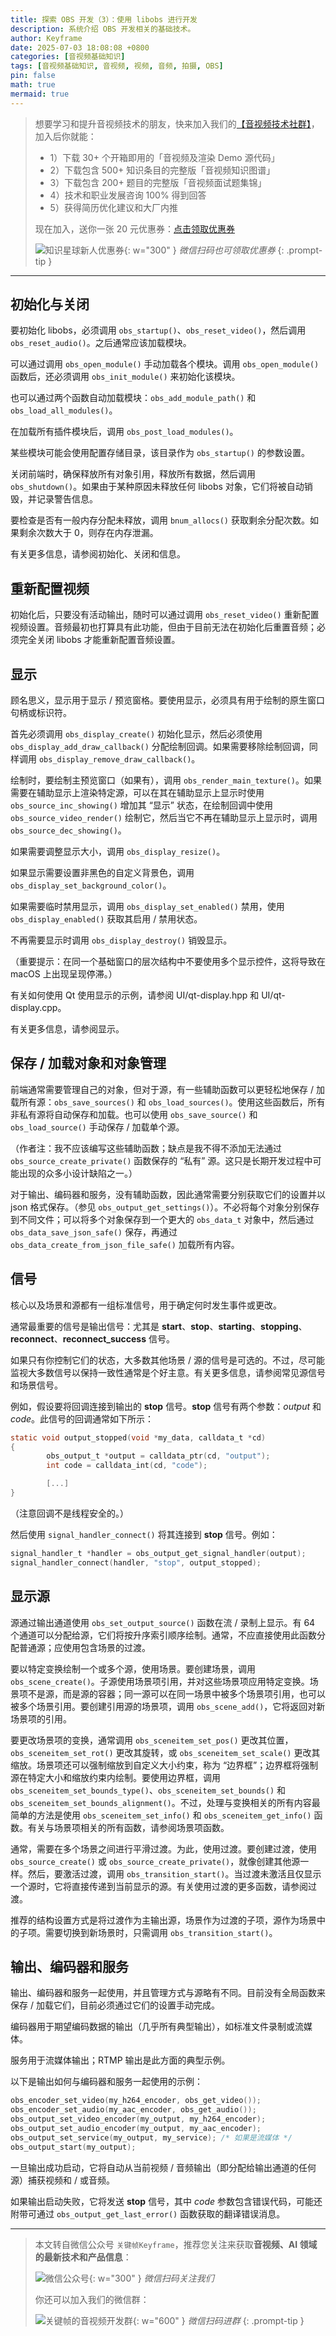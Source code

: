 ```yaml
---
title: 探索 OBS 开发（3）：使用 libobs 进行开发
description: 系统介绍 OBS 开发相关的基础技术。
author: Keyframe
date: 2025-07-03 18:08:08 +0800
categories: [音视频基础知识]
tags: [音视频基础知识, 音视频, 视频, 音频, 拍摄, OBS]
pin: false
math: true
mermaid: true
---
```


>想要学习和提升音视频技术的朋友，快来加入我们的<a href="https://t.zsxq.com/jRprT" target="_blank" rel="noopener noreferrer">【音视频技术社群】</a>，加入后你就能：
>
>- 1）下载 30+ 个开箱即用的「音视频及渲染 Demo 源代码」
>- 2）下载包含 500+ 知识条目的完整版「音视频知识图谱」
>- 3）下载包含 200+ 题目的完整版「音视频面试题集锦」
>- 4）技术和职业发展咨询 100% 得到回答
>- 5）获得简历优化建议和大厂内推
>  
>现在加入，送你一张 20 元优惠券：<a href="https://t.zsxq.com/jRprT" target="_blank" rel="noopener noreferrer">点击领取优惠券</a>
>
>![知识星球新人优惠券](assets/img/keyframe-zsxq-coupon.png){: w="300" }
>_微信扫码也可领取优惠券_
{: .prompt-tip }

---




## 初始化与关闭

要初始化 libobs，必须调用 `obs_startup()`、`obs_reset_video()`，然后调用 `obs_reset_audio()`。之后通常应该加载模块。

可以通过调用 `obs_open_module()` 手动加载各个模块。调用 `obs_open_module()` 函数后，还必须调用 `obs_init_module()` 来初始化该模块。

也可以通过两个函数自动加载模块：`obs_add_module_path()` 和 `obs_load_all_modules()`。

在加载所有插件模块后，调用 `obs_post_load_modules()`。

某些模块可能会使用配置存储目录，该目录作为 `obs_startup()` 的参数设置。

关闭前端时，确保释放所有对象引用，释放所有数据，然后调用 `obs_shutdown()`。如果由于某种原因未释放任何 libobs 对象，它们将被自动销毁，并记录警告信息。

要检查是否有一般内存分配未释放，调用 `bnum_allocs()` 获取剩余分配次数。如果剩余次数大于 0，则存在内存泄漏。

有关更多信息，请参阅初始化、关闭和信息。

## 重新配置视频

初始化后，只要没有活动输出，随时可以通过调用 `obs_reset_video()` 重新配置视频设置。音频最初也打算具有此功能，但由于目前无法在初始化后重置音频；必须完全关闭 libobs 才能重新配置音频设置。

## 显示

顾名思义，显示用于显示 / 预览窗格。要使用显示，必须具有用于绘制的原生窗口句柄或标识符。

首先必须调用 `obs_display_create()` 初始化显示，然后必须使用 `obs_display_add_draw_callback()` 分配绘制回调。如果需要移除绘制回调，同样调用 `obs_display_remove_draw_callback()`。

绘制时，要绘制主预览窗口（如果有），调用 `obs_render_main_texture()`。如果需要在辅助显示上渲染特定源，可以在其在辅助显示上显示时使用 `obs_source_inc_showing()` 增加其 “显示” 状态，在绘制回调中使用 `obs_source_video_render()` 绘制它，然后当它不再在辅助显示上显示时，调用 `obs_source_dec_showing()`。

如果需要调整显示大小，调用 `obs_display_resize()`。

如果显示需要设置非黑色的自定义背景色，调用 `obs_display_set_background_color()`。

如果需要临时禁用显示，调用 `obs_display_set_enabled()` 禁用，使用 `obs_display_enabled()` 获取其启用 / 禁用状态。

不再需要显示时调用 `obs_display_destroy()` 销毁显示。

（重要提示：在同一个基础窗口的层次结构中不要使用多个显示控件，这将导致在 macOS 上出现呈现停滞。）

有关如何使用 Qt 使用显示的示例，请参阅 UI/qt-display.hpp 和 UI/qt-display.cpp。

有关更多信息，请参阅显示。

## 保存 / 加载对象和对象管理

前端通常需要管理自己的对象，但对于源，有一些辅助函数可以更轻松地保存 / 加载所有源：`obs_save_sources()` 和 `obs_load_sources()`。使用这些函数后，所有非私有源将自动保存和加载。也可以使用 `obs_save_source()` 和 `obs_load_source()` 手动保存 / 加载单个源。

（作者注：我不应该编写这些辅助函数；缺点是我不得不添加无法通过 `obs_source_create_private()` 函数保存的 “私有” 源。这只是长期开发过程中可能出现的众多小设计缺陷之一。）

对于输出、编码器和服务，没有辅助函数，因此通常需要分别获取它们的设置并以 json 格式保存。（参见 `obs_output_get_settings()`）。不必将每个对象分别保存到不同文件；可以将多个对象保存到一个更大的 `obs_data_t` 对象中，然后通过 `obs_data_save_json_safe()` 保存，再通过 `obs_data_create_from_json_file_safe()` 加载所有内容。

## 信号

核心以及场景和源都有一组标准信号，用于确定何时发生事件或更改。

通常最重要的信号是输出信号：尤其是 **start**、**stop**、**starting**、**stopping**、**reconnect**、**reconnect_success** 信号。

如果只有你控制它们的状态，大多数其他场景 / 源的信号是可选的。不过，尽可能监视大多数信号以保持一致性通常是个好主意。有关更多信息，请参阅常见源信号和场景信号。

例如，假设要将回调连接到输出的 **stop** 信号。**stop** 信号有两个参数：_output_ 和 _code_。此信号的回调通常如下所示：

```c
static void output_stopped(void *my_data, calldata_t *cd)
{
        obs_output_t *output = calldata_ptr(cd, "output");
        int code = calldata_int(cd, "code");

        [...]
}
```

（注意回调不是线程安全的。）

然后使用 `signal_handler_connect()` 将其连接到 **stop** 信号。例如：

```c
signal_handler_t *handler = obs_output_get_signal_handler(output);
signal_handler_connect(handler, "stop", output_stopped);
```

## 显示源

源通过输出通道使用 `obs_set_output_source()` 函数在流 / 录制上显示。有 64 个通道可以分配给源，它们将按升序索引顺序绘制。通常，不应直接使用此函数分配普通源；应使用包含场景的过渡。

要以特定变换绘制一个或多个源，使用场景。要创建场景，调用 `obs_scene_create()`。子源使用场景项引用，并对这些场景项应用特定变换。场景项不是源，而是源的容器；同一源可以在同一场景中被多个场景项引用，也可以被多个场景引用。要创建引用源的场景项，调用 `obs_scene_add()`，它将返回对新场景项的引用。

要更改场景项的变换，通常调用 `obs_sceneitem_set_pos()` 更改其位置，`obs_sceneitem_set_rot()` 更改其旋转，或 `obs_sceneitem_set_scale()` 更改其缩放。场景项还可以强制缩放到自定义大小约束，称为 “边界框”；边界框将强制源在特定大小和缩放约束内绘制。要使用边界框，调用 `obs_sceneitem_set_bounds_type()`、`obs_sceneitem_set_bounds()` 和 `obs_sceneitem_set_bounds_alignment()`。不过，处理与变换相关的所有内容最简单的方法是使用 `obs_sceneitem_set_info()` 和 `obs_sceneitem_get_info()` 函数。有关与场景项相关的所有函数，请参阅场景项函数。

通常，需要在多个场景之间进行平滑过渡。为此，使用过渡。要创建过渡，使用 `obs_source_create()` 或 `obs_source_create_private()`，就像创建其他源一样。然后，要激活过渡，调用 `obs_transition_start()`。当过渡未激活且仅显示一个源时，它将直接传递到当前显示的源。有关使用过渡的更多函数，请参阅过渡。

推荐的结构设置方式是将过渡作为主输出源，场景作为过渡的子项，源作为场景中的子项。需要切换到新场景时，只需调用 `obs_transition_start()`。

## 输出、编码器和服务

输出、编码器和服务一起使用，并且管理方式与源略有不同。目前没有全局函数来保存 / 加载它们，目前必须通过它们的设置手动完成。

编码器用于期望编码数据的输出（几乎所有典型输出），如标准文件录制或流媒体。

服务用于流媒体输出；RTMP 输出是此方面的典型示例。

以下是输出如何与编码器和服务一起使用的示例：

```c
obs_encoder_set_video(my_h264_encoder, obs_get_video());
obs_encoder_set_audio(my_aac_encoder, obs_get_audio());
obs_output_set_video_encoder(my_output, my_h264_encoder);
obs_output_set_audio_encoder(my_output, my_aac_encoder);
obs_output_set_service(my_output, my_service); /* 如果是流媒体 */
obs_output_start(my_output);
```

一旦输出成功启动，它将自动从当前视频 / 音频输出（即分配给输出通道的任何源）捕获视频和 / 或音频。

如果输出启动失败，它将发送 **stop** 信号，其中 _code_ 参数包含错误代码，可能还附带可通过 `obs_output_get_last_error()` 函数获取的翻译错误消息。

---

> 本文转自微信公众号 `关键帧Keyframe`，推荐您关注来获取**音视频、AI 领域的最新技术和产品信息**：
>
>![微信公众号](assets/img/keyframe-mp.jpg){: w="300" }
>_微信扫码关注我们_
>
>你还可以加入我们的微信群：
>
>![关键帧的音视频开发群](assets/img/av-wechat-group.jpg){: w="600" }
>_微信扫码进群_
{: .prompt-tip }


